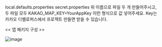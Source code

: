 local.defaults.properties
secret.properties
위 이름으로 파일 두 개 만들어주시고,
두 파일 모두
KAKAO_MAP_KEY=YourAppKey
이런 형식으로 값 넣어주세요.
Key는 카카오 디벨로퍼스에서
프로젝트 만들면 받을 수 있습니다.


<< 앱 패키지 구성 >>

![image](https://github.com/user-attachments/assets/e3d6fd56-3f88-40ff-99c1-912a2d8b6d92)

